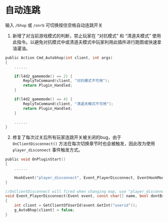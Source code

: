 # 自动连跳



输入 `/bhop` 或 `/onrb` 可切换按住空格自动连跳开关

1. 新增了对当前游戏模式的判断，禁止玩家在 “对抗模式” 和 “清道夫模式” 使用此指令。以避免对抗模式中或清道夫模式中玩家利用此插件进行跑图或快速拿油灌油。

```c
public Action Cmd_Autobhop(int client, int args)
{
    ......

    if(l4d2_gamemode() == 2) {
        ReplyToCommand(client, "对抗模式不可用");
        return Plugin_Handled;
    }

    if(l4d2_gamemode() == 4) {
        ReplyToCommand(client, "清道夫模式不可用");
        return Plugin_Handled;
    }
    
    ......
}
```

2. 修复了每次过关后所有玩家连跳开关被关闭的bug，由于 `OnClientDisconnect()` 方法在每次切换章节时也会被触发，因此改为使用 `player_disconnect` 事件触发方式。

```c
public void OnPluginStart()
{
    ......

    HookEvent("player_disconnect", Event_PlayerDisconnect, EventHookMode_Pre);
}

//OnClientDisconnect will fired when changing map, use "player_disconnect" event instead.
void Event_PlayerDisconnect(Event event, const char[] name, bool dontBroadcast)
{
    int client = GetClientOfUserId(event.GetInt("userid"));
    g_AutoBhop[client] = false;
}
```

